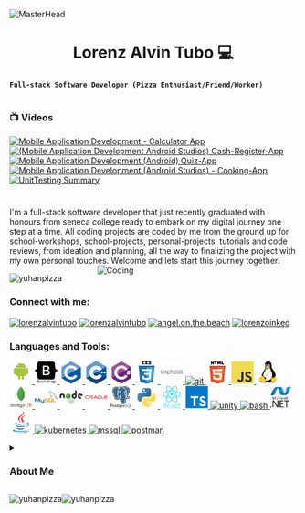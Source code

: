![MasterHead](https://res.cloudinary.com/dusfrwsg5/image/upload/v1701644364/4910984_tjhazl.gif)

<h1 align="center" role="heading" > Lorenz Alvin Tubo 💻 </h1>

**`Full-stack Software Developer (Pizza Enthusiast/Friend/Worker)`**

#

### 📺 Videos

<!-- BEGIN YOUTUBE-CARDS -->
[![Mobile Application Development - Calculator App](https://ytcards.demolab.com/?id=hQKXNuiILe4&title=Mobile+Application+Development+-+Calculator+App&lang=en&timestamp=1704666954&background_color=%230d1117&title_color=%23ffffff&stats_color=%23dedede&max_title_lines=1&width=250&border_radius=5 "Mobile Application Development - Calculator App")](https://www.youtube.com/watch?v=hQKXNuiILe4)
[![(Mobile Application Development Android Studios) Cash-Register-App](https://ytcards.demolab.com/?id=PC6FbOyQacc&title=%28Mobile+Application+Development+Android+Studios%29+Cash-Register-App&lang=en&timestamp=1704666950&background_color=%230d1117&title_color=%23ffffff&stats_color=%23dedede&max_title_lines=1&width=250&border_radius=5 "(Mobile Application Development Android Studios) Cash-Register-App")](https://www.youtube.com/watch?v=PC6FbOyQacc)
[![Mobile Application Development (Android) Quiz-App](https://ytcards.demolab.com/?id=Pc6ORjHZ6VM&title=Mobile+Application+Development+%28Android%29+Quiz-App&lang=en&timestamp=1704666947&background_color=%230d1117&title_color=%23ffffff&stats_color=%23dedede&max_title_lines=1&width=250&border_radius=5 "Mobile Application Development (Android) Quiz-App")](https://www.youtube.com/watch?v=Pc6ORjHZ6VM)
[![Mobile Application Development (Android Studios) - Cooking-App](https://ytcards.demolab.com/?id=83ALOBbmoWk&title=Mobile+Application+Development+%28Android+Studios%29+-+Cooking-App&lang=en&timestamp=1704666945&background_color=%230d1117&title_color=%23ffffff&stats_color=%23dedede&max_title_lines=1&width=250&border_radius=5 "Mobile Application Development (Android Studios) - Cooking-App")](https://www.youtube.com/watch?v=83ALOBbmoWk)
[![UnitTesting Summary](https://ytcards.demolab.com/?id=PS0SsFcted8&title=UnitTesting+Summary&lang=en&timestamp=1704666942&background_color=%230d1117&title_color=%23ffffff&stats_color=%23dedede&max_title_lines=1&width=250&border_radius=5 "UnitTesting Summary")](https://www.youtube.com/watch?v=PS0SsFcted8)
<!-- END YOUTUBE-CARDS -->

#

I'm a full-stack software developer that just recently graduated with honours from seneca college ready to embark on my digital journey one step at a time. All coding projects are coded by me from the ground up for school-workshops, school-projects, personal-projects, tutorials and code reviews, from ideation and planning, all the way to finalizing the project with my own personal touches. Welcome and lets start this journey together!
<img align="right" alt="Coding" width="350" src="https://res.cloudinary.com/dusfrwsg5/image/upload/v1701644990/pixels-neon_hacf8g.gif">
<p align="left"> <img src="https://komarev.com/ghpvc/?username=yuhanpizza&label=Profile%20views&color=0e75b6&style=flat" alt="yuhanpizza" /> </p>

<h3 align="left" role="heading">Connect with me:</h3>
<p align="left">
<a href="https://lorenzalvintubo@gmail.com" target="blank"><img align="center" src="https://raw.githubusercontent.com/rahuldkjain/github-profile-readme-generator/master/src/images/icons/Social/google.svg" alt="lorenzalvintubo" height="30" width="40"/></a>
<a href="https://linkedin.com/in/lorenzalvintubo" target="blank"><img align="center" src="https://raw.githubusercontent.com/rahuldkjain/github-profile-readme-generator/master/src/images/icons/Social/linked-in-alt.svg" alt="lorenzalvintubo" height="30" width="40" /></a>
<a href="https://fb.com/angel.on.the.beach" target="blank"><img align="center" src="https://raw.githubusercontent.com/rahuldkjain/github-profile-readme-generator/master/src/images/icons/Social/facebook.svg" alt="angel.on.the.beach" height="30" width="40" /></a>
<a href="https://instagram.com/lorenzoinked" target="blank"><img align="center" src="https://raw.githubusercontent.com/rahuldkjain/github-profile-readme-generator/master/src/images/icons/Social/instagram.svg" alt="lorenzoinked" height="30" width="40" /></a>
</p>

<h3 align="left" role="heading">Languages and Tools:</h3>
<p align="left"> <a href="https://developer.android.com" target="_blank" rel="noreferrer"> <img src="https://raw.githubusercontent.com/devicons/devicon/master/icons/android/android-original-wordmark.svg" alt="android" width="40" height="40"/> </a> <a href="https://getbootstrap.com" target="_blank" rel="noreferrer"> <img src="https://raw.githubusercontent.com/devicons/devicon/master/icons/bootstrap/bootstrap-plain-wordmark.svg" alt="bootstrap" width="40" height="40"/> </a> <a href="https://www.cprogramming.com/" target="_blank" rel="noreferrer"> <img src="https://raw.githubusercontent.com/devicons/devicon/master/icons/c/c-original.svg" alt="c" width="40" height="40"/> </a> <a href="https://www.w3schools.com/cpp/" target="_blank" rel="noreferrer"> <img src="https://raw.githubusercontent.com/devicons/devicon/master/icons/cplusplus/cplusplus-original.svg" alt="cplusplus" width="40" height="40"/> </a> <a href="https://www.w3schools.com/cs/" target="_blank" rel="noreferrer"> <img src="https://raw.githubusercontent.com/devicons/devicon/master/icons/csharp/csharp-original.svg" alt="csharp" width="40" height="40"/> </a> <a href="https://www.w3schools.com/css/" target="_blank" rel="noreferrer"> <img src="https://raw.githubusercontent.com/devicons/devicon/master/icons/css3/css3-original-wordmark.svg" alt="css3" width="40" height="40"/> </a> <a href="https://expressjs.com" target="_blank" rel="noreferrer"> <img src="https://raw.githubusercontent.com/devicons/devicon/master/icons/express/express-original-wordmark.svg" alt="express" width="40" height="40"/> </a> <a href="https://git-scm.com/" target="_blank" rel="noreferrer"> <img src="https://www.vectorlogo.zone/logos/git-scm/git-scm-icon.svg" alt="git" width="40" height="40"/> </a> <a href="https://www.w3.org/html/" target="_blank" rel="noreferrer"> <img src="https://raw.githubusercontent.com/devicons/devicon/master/icons/html5/html5-original-wordmark.svg" alt="html5" width="40" height="40"/> </a> <a href="https://developer.mozilla.org/en-US/docs/Web/JavaScript" target="_blank" rel="noreferrer"> <img src="https://raw.githubusercontent.com/devicons/devicon/master/icons/javascript/javascript-original.svg" alt="javascript" width="40" height="40"/> </a> <a href="https://www.linux.org/" target="_blank" rel="noreferrer"> <img src="https://raw.githubusercontent.com/devicons/devicon/master/icons/linux/linux-original.svg" alt="linux" width="40" height="40"/> </a> <a href="https://www.mongodb.com/" target="_blank" rel="noreferrer"> <img src="https://raw.githubusercontent.com/devicons/devicon/master/icons/mongodb/mongodb-original-wordmark.svg" alt="mongodb" width="40" height="40"/> </a> <a href="https://www.mysql.com/" target="_blank" rel="noreferrer"> <img src="https://raw.githubusercontent.com/devicons/devicon/master/icons/mysql/mysql-original-wordmark.svg" alt="mysql" width="40" height="40"/> </a> <a href="https://nodejs.org" target="_blank" rel="noreferrer"> <img src="https://raw.githubusercontent.com/devicons/devicon/master/icons/nodejs/nodejs-original-wordmark.svg" alt="nodejs" width="40" height="40"/> </a> <a href="https://www.oracle.com/" target="_blank" rel="noreferrer"> <img src="https://raw.githubusercontent.com/devicons/devicon/master/icons/oracle/oracle-original.svg" alt="oracle" width="40" height="40"/> </a> <a href="https://www.postgresql.org" target="_blank" rel="noreferrer"> <img src="https://raw.githubusercontent.com/devicons/devicon/master/icons/postgresql/postgresql-original-wordmark.svg" alt="postgresql" width="40" height="40"/> </a> <a href="https://www.python.org" target="_blank" rel="noreferrer"> <img src="https://raw.githubusercontent.com/devicons/devicon/master/icons/python/python-original.svg" alt="python" width="40" height="40"/> </a> <a href="https://reactjs.org/" target="_blank" rel="noreferrer"> <img src="https://raw.githubusercontent.com/devicons/devicon/master/icons/react/react-original-wordmark.svg" alt="react" width="40" height="40"/> </a> <a href="https://www.typescriptlang.org/" target="_blank" rel="noreferrer"> <img src="https://raw.githubusercontent.com/devicons/devicon/master/icons/typescript/typescript-original.svg" alt="typescript" width="40" height="40"/> </a> <a href="https://unity.com/" target="_blank" rel="noreferrer"> <img src="https://www.vectorlogo.zone/logos/unity3d/unity3d-icon.svg" alt="unity" width="40" height="40"/><a href="https://www.gnu.org/software/bash/" target="_blank" rel="noreferrer"> <img src="https://www.vectorlogo.zone/logos/gnu_bash/gnu_bash-icon.svg" alt="bash" width="40" height="40"/> </a><a href="https://dotnet.microsoft.com/" target="_blank" rel="noreferrer"> <img src="https://raw.githubusercontent.com/devicons/devicon/master/icons/dot-net/dot-net-original-wordmark.svg" alt="dotnet" width="40" height="40"/> </a> <a href="https://www.java.com" target="_blank" rel="noreferrer"> <img src="https://raw.githubusercontent.com/devicons/devicon/master/icons/java/java-original.svg" alt="java" width="40" height="40"/> </a> <a href="https://kubernetes.io" target="_blank" rel="noreferrer"> <img src="https://www.vectorlogo.zone/logos/kubernetes/kubernetes-icon.svg" alt="kubernetes" width="40" height="40"/> </a> <a href="https://www.microsoft.com/en-us/sql-server" target="_blank" rel="noreferrer"> <img src="https://www.svgrepo.com/show/303229/microsoft-sql-server-logo.svg" alt="mssql" width="40" height="40"/> </a> <a href="https://postman.com" target="_blank" rel="noreferrer"> <img src="https://www.vectorlogo.zone/logos/getpostman/getpostman-icon.svg" alt="postman" width="40" height="40"/> </a> <a href="https://www.python.org" target="_blank" rel="noreferrer"> </a> </p>


<div align="display: flex; align-items: left;">
<details align="left">
<summary><h3 role="heading" >About Me</h3></summary>
<p>Lorenz is an enthusiastic and open-minded individual with a diverse background and a wealth of experiences that have shaped his journey. He holds a Bachelor of Mass Communication degree from Holy Name University, graduating with distinction in 2016.</p>

<p>In addition to his communication degree, Lorenz recently graduated with honors, earning a diploma in Computer Programming from Seneca College in 2022. During his academic pursuits in computer programming, Lorenz built on his passion for knowledge and technology. Prior to his time at Seneca, he ventured into the hospitality industry, accumulating a lustrum's worth of valuable experience in hotel reception and food and beverage services. His career took an international turn as he secured a position as a supervisor overseeing baking and lamination processes at FGF Brands Inc. in Canada.</p>

<p>In 2021, Lorenz relocated to Farnham, Quebec, where he embraced a new role as a shipping supervisor at Lanart Rugs. Here, he contributed to a company dedicated to delivering unique and high-quality products that enhance everyday life.</p>

<p>Lorenz's educational achievements in both communication and computer programming have not only expanded his skill set but have also prepared him for a promising future in the technology sector. With his diverse experiences and recent graduation, he is well-equipped to make significant contributions to any organization or project in the field.</p>

</details>
</div>
<div style="display: flex; align-items: center; ">
<p><img align="left" src="https://github-readme-streak-stats.herokuapp.com/?user=yuhanpizza&" alt="yuhanpizza" /></p>
<p><img align="left" src="https://github-readme-stats.vercel.app/api/top-langs?username=yuhanpizza&show_icons=true&locale=en&layout=compact" alt="yuhanpizza" /></p>
</div>
